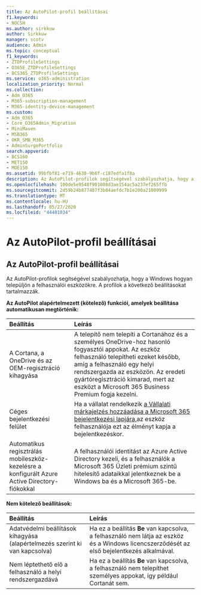```yaml
---
title: Az AutoPilot-profil beállításai
f1.keywords:
- NOCSH
ms.author: sirkkuw
author: Sirkkuw
manager: scotv
audience: Admin
ms.topic: conceptual
f1_keywords:
- ZTDProfileSettings
- O365E_ZTDProfileSettings
- BCS365_ZTDProfileSettings
ms.service: o365-administration
localization_priority: Normal
ms.collection:
- Adm_O365
- M365-subscription-management
- M365-identity-device-management
ms.custom:
- Adm_O365
- Core_O365Admin_Migration
- MiniMaven
- MSB365
- OKR_SMB_M365
- AdminSurgePortfolio
search.appverid:
- BCS160
- MET150
- MOE150
ms.assetid: 99bfbf81-e719-4630-9b0f-c187edfa1f8a
description: Az AutoPilot-profilok segítségével szabályozhatja, hogy a Windows hogyan települjön a felhasználói eszközökre. A profilok tartalmazzák az alapértelmezett és választható beállításokat, például a Cortana telepítésének kihagyását.
ms.openlocfilehash: 100de5e9548f901008d3ae154ac5a237ef265ffb
ms.sourcegitcommit: 2d59b24b877487f3b84aefdc7b1e200a21009999
ms.translationtype: MT
ms.contentlocale: hu-HU
ms.lasthandoff: 05/27/2020
ms.locfileid: "44401034"
---
```

# <a name="about-autopilot-profile-settings"></a>Az AutoPilot-profil beállításai

## <a name="autopilot-profile-settings"></a>Az AutoPilot-profil beállításai

Az AutoPilot-profilok segítségével szabályozhatja, hogy a Windows hogyan települjön a felhasználói eszközökre. A profilok a következő beállításokat tartalmazzák.
  
 **Az AutoPilot alapértelmezett (kötelező) funkciói, amelyek beállítása automatikusan megtörténik:**
  
|**Beállítás**|**Leírás**|
|:-----|:-----|
|A Cortana, a OneDrive és az OEM-regisztráció kihagyása  <br/> |A telepítő nem telepíti a Cortanához és a személyes OneDrive-hoz hasonló fogyasztói appokat. Az eszköz felhasználó telepítheti ezeket később, amíg a felhasználó egy helyi rendszergazda az eszközön. Az eredeti gyártóregisztráció kimarad, mert az eszközt a Microsoft 365 Business Premium fogja kezelni.  <br/> |
|Céges bejelentkezési felület  <br/> |Ha a vállalat rendelkezik [a Vállalati márkajelzés hozzáadása a Microsoft 365 bejelentkezési lapjára,](https://docs.microsoft.com/microsoft-365/admin/setup/customize-sign-in-page)az eszköz felhasználója ezt az élményt kapja a bejelentkezéskor.  <br/> |
|Automatikus regisztrálás mobileszköz-kezelésre a konfigurált Azure Active Directory-fiókokkal  <br/> |A felhasználói identitást az Azure Active Directory kezeli, és a felhasználók a Microsoft 365 Üzleti prémium szintű hitelesítő adataikkal jelentkeznek be a Windows ba és a Microsoft 365-be.  <br/> |
   
 **Nem kötelező beállítások:**
  
|**Beállítás**|**Leírás**|
|:-----|:-----|
|Adatvédelmi beállítások kihagyása (alapértelmezés szerint ki van kapcsolva)  <br/> |Ha ez a beállítás **Be** van kapcsolva, a felhasználó nem látja az eszköz és a Windows licencszerződését az első bejelentkezés alkalmával.  <br/> |
|Nem léptethető elő a felhasználó a helyi rendszergazdává  <br/> |Ha ez a beállítás **Be** van kapcsolva, a felhasználó nem telepíthet személyes appokat, így például Cortanát sem.<br/> |
   
